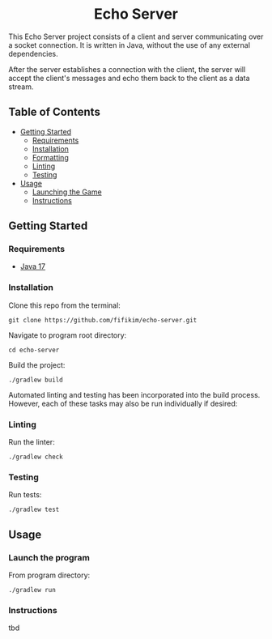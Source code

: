<h1 align="center">Echo Server</h1>

This Echo Server project consists of a client and server communicating over a socket connection. It is written in Java, without the use of any external dependencies.

After the server establishes a connection with the client, the server will accept the client's messages and echo them back to the client as a data stream.

## Table of Contents

- [Getting Started](#getting_started)
  - [Requirements](#requirements)
  - [Installation](#installation)
  - [Formatting](#formatting)
  - [Linting](#linting)
  - [Testing](#testing)
- [Usage](#usage)
  - [Launching the Game](#launching)
  - [Instructions](#instructions)

## Getting Started <a name = "getting_started"></a>

### Requirements <a name = "requirements"></a>

- <a href="https://www.oracle.com/java/technologies/javase/jdk17-archive-downloads.html">Java 17</a>

### Installation <a name = "installation"></a>

Clone this repo from the terminal:
```
git clone https://github.com/fifikim/echo-server.git
```

Navigate to program root directory:
```
cd echo-server
```  

Build the project:
```
./gradlew build
```

Automated linting and testing has been incorporated into the build process. However, each of these tasks may also be run individually if desired:

### Linting <a name = "linting"></a>

Run the linter:
```
./gradlew check
```

### Testing <a name = "testing"></a>

Run tests:
```
./gradlew test
```

## Usage <a name="usage"></a>

### Launch the program <a name = "launching"></a>

From program directory:
```
./gradlew run
```

### Instructions

tbd
